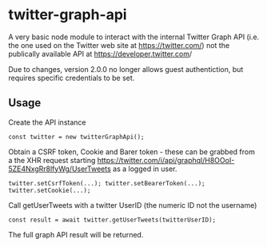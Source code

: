 # twitter-graph-api

A very basic node module to interact with the internal Twitter Graph API (i.e. the one used on the Twitter web site at <https://twitter.com/>) not the publically available API at <https://developer.twitter.com>/

Due to changes, version 2.0.0 no longer allows guest authentiction, but requires specific credentials to be set.


## Usage 

Create the API instance

`const twitter = new twitterGraphApi();`

Obtain a CSRF token, Cookie and Barer token - these can be grabbed from a the XHR request starting  https://twitter.com/i/api/graphql/H8OOoI-5ZE4NxgRr8lfyWg/UserTweets as a logged in user.

`twitter.setCsrfToken(...);
twitter.setBearerToken(...);
twitter.setCookie(...);`

Call getUserTweets with a twitter UserID (the numeric ID not the username)

`const result = await twitter.getUserTweets(twitterUserID);`

The full graph API result will be returned.
